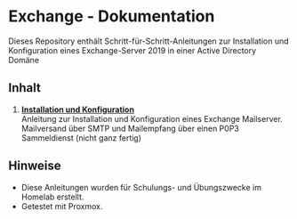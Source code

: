 # Exchange - Dokumentation

Dieses Repository enthält Schritt-für-Schritt-Anleitungen zur Installation und Konfiguration
eines Exchange-Server 2019 in einer Active Directory Domäne

## Inhalt

1. **[Installation und Konfiguration](Installatiom_Konfiguration_Exchange.pdf)**  
   Anleitung zur Installation und Konfiguration eines Exchange Mailserver.
   Mailversand über SMTP und Mailempfang über einen P0P3 Sammeldienst (nicht ganz fertig) 



## Hinweise

- Diese Anleitungen wurden für Schulungs- und Übungszwecke im Homelab erstellt.
- Getestet mit Proxmox.